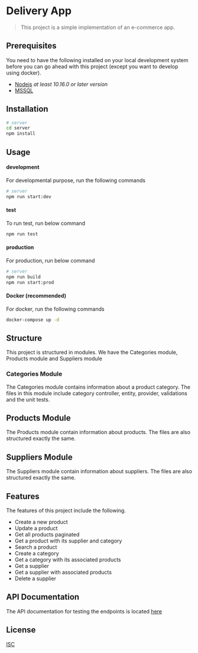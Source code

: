 # Delivery App
> This project is a simple implementation of an e-commerce app.

## Prerequisites
You need to have the following installed on your local development system before you can 
go ahead with this project (except you want to develop using docker).

- [Nodejs](https://nodejs.org/en/download/current/) _at least 10.16.0 or later version_
- [MSSQL](https://www.microsoft.com/en-us/sql-server/sql-server-downloads)

## Installation

```bash
# server
cd server
npm install
```

## Usage
#### development
For developmental purpose, run the following commands
```bash
# server
npm run start:dev
```
#### test
To run test, run below command
```bash
npm run test
```
#### production
For production, run below command
```bash
# server
npm run build
npm run start:prod
```
#### Docker (recommended)
For docker, run the following commands

```bash
docker-compose up -d
```

## Structure
This project is structured in modules. We have the Categories module, Products module and Suppliers module

### Categories Module
The Categories module contains information about a product category. The files in this module include
category controller, entity, provider, validations and the unit tests.

## Products Module
The Products module contain information about products. The files are also structured exactly the same.

## Suppliers Module
The Suppliers module contain information about suppliers. The files are also structured exactly the same.

## Features
The features of this project include the following.

- Create a new product
- Update a product
- Get all products paginated
- Get a product with its supplier and category
- Search a product
- Create a category
- Get a category with its associated products
- Get a supplier
- Get a supplier with associated products
- Delete a supplier


## API Documentation
The API documentation for testing the endpoints is located <a href="https://documenter.getpostman.com/view/9548350/TzJpjLd5">here</a>

## License
[ISC](https://choosealicense.com/licenses/mit/)